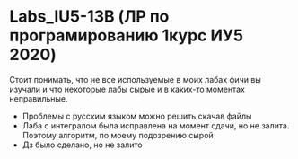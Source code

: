 # Labs_IU5-13B (ЛР по програмированию 1курс ИУ5 2020)
Стоит понимать, что не все используемые в моих лабах фичи вы изучали и что некоторые лабы сырые и в каких-то моментах неправильные.

* Проблемы с русским языком можно решить скачав файлы
* Лаба с интегралом была исправлена на момент сдачи, но не залита. Поэтому алгоритм, по моему подозрению сырой
* Дз было сделано, но не залито

